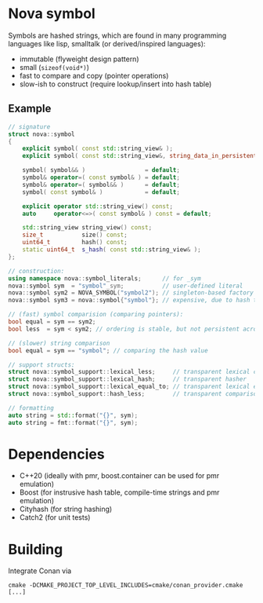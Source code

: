 # Nova symbol

Symbols are hashed strings, which are found in many programming languages like lisp, smalltalk (or derived/inspired
languages):

* immutable (flyweight design pattern)
* small (`sizeof(void*)`)
* fast to compare and copy (pointer operations)
* slow-ish to construct (require lookup/insert into hash table)


## Example

```c++
// signature
struct nova::symbol
{
    explicit symbol( const std::string_view& );
    explicit symbol( const std::string_view&, string_data_in_persistent_memory_t ); // expects string data to be persisten

    symbol( symbol&& )                 = default;
    symbol& operator=( const symbol& ) = default;
    symbol& operator=( symbol&& )      = default;
    symbol( const symbol& )            = default;

    explicit operator std::string_view() const;
    auto     operator<=>( const symbol& ) const = default;

    std::string_view string_view() const;
    size_t           size() const;
    uint64_t         hash() const;
    static uint64_t  s_hash( const std::string_view& );
};

// construction:
using namespace nova::symbol_literals;      // for _sym
nova::symbol sym  = "symbol"_sym;           // user-defined literal
nova::symbol sym2 = NOVA_SYMBOL("symbol2"); // singleton-based factory
nova::symbol sym3 = nova::symbol{"symbol"}; // expensive, due to hash table lookup/insertion

// (fast) symbol comparision (comparing pointers):
bool equal = sym == sym2;
bool less  = sym < sym2; // ordering is stable, but not persistent across restarting the process

// (slower) string comparison
bool equal = sym == "symbol"; // comparing the hash value

// support structs:
struct nova::symbol_support::lexical_less;     // transparent lexical comparison
struct nova::symbol_support::lexical_hash;     // transparent hasher
struct nova::symbol_support::lexical_equal_to; // transparent lexical equality
struct nova::symbol_support::hash_less;        // transparent comparison using hash value

// formatting
auto string = std::format("{}", sym);
auto string = fmt::format("{}", sym);
```

# Dependencies
* C++20 (ideally with pmr, boost.container can be used for pmr emulation)
* Boost (for instrusive hash table, compile-time strings and pmr emulation)
* Cityhash (for string hashing)
* Catch2 (for unit tests)

# Building

Integrate Conan via
```
cmake -DCMAKE_PROJECT_TOP_LEVEL_INCLUDES=cmake/conan_provider.cmake [...]
```
